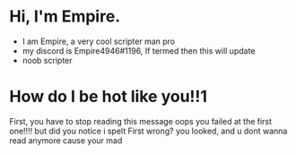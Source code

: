 # Hi, I'm Empire.
- I am Empire, a very cool scripter man pro
- my discord is Empire4946#1196, If termed then this will update
- noob scripter

# How do I be hot like you!!1
First, you have to stop reading this message
oops you failed at the first one!!!!
but did you notice i spelt First wrong?
you looked, and u dont wanna read anymore cause your mad
